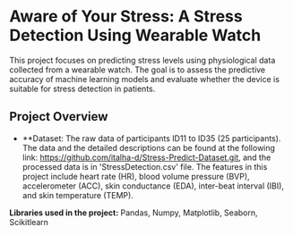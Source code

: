 # Aware of Your Stress: A Stress Detection Using Wearable Watch

This project focuses on predicting stress levels using physiological data collected from a wearable watch. The goal is to assess the predictive accuracy of machine learning models and evaluate whether the device is suitable for stress detection in patients.

## Project Overview

- **Dataset: The raw data of participants ID11 to ID35 (25 participants). The data and the detailed descriptions can be found at the following link: https://github.com/italha-d/Stress-Predict-Dataset.git, and the processed data is in 'StressDetection.csv' file. The features in this project include heart rate (HR), blood volume pressure (BVP), accelerometer (ACC), skin conductance (EDA), inter-beat interval (IBI), and skin temperature (TEMP).



 
**Libraries used in the project:** Pandas, Numpy, Matplotlib, Seaborn, Scikitlearn
